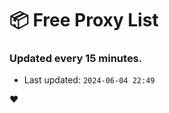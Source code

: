 # :package: Free Proxy List
### Updated every 15 minutes.

- Last updated: `2024-06-04 22:49`

:heart:

